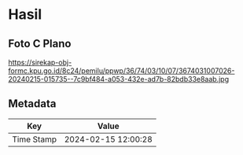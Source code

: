 # Hasil

## Foto C Plano

https://sirekap-obj-formc.kpu.go.id/8c24/pemilu/ppwp/36/74/03/10/07/3674031007026-20240215-015735--7c9bf484-a053-432e-ad7b-82bdb33e8aab.jpg


## Metadata

| Key        | Value               |
| ---------- | ------------------- |
| Time Stamp | 2024-02-15 12:00:28 |



